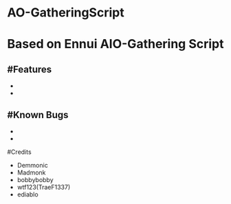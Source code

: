 # AO-GatheringScript
# Based on Ennui AIO-Gathering Script

#Features
-
-
-

#Known Bugs
-
-
-

#Credits
- Demmonic
- Madmonk
- bobbybobby
- wtf123(TraeF1337)
- ediablo
